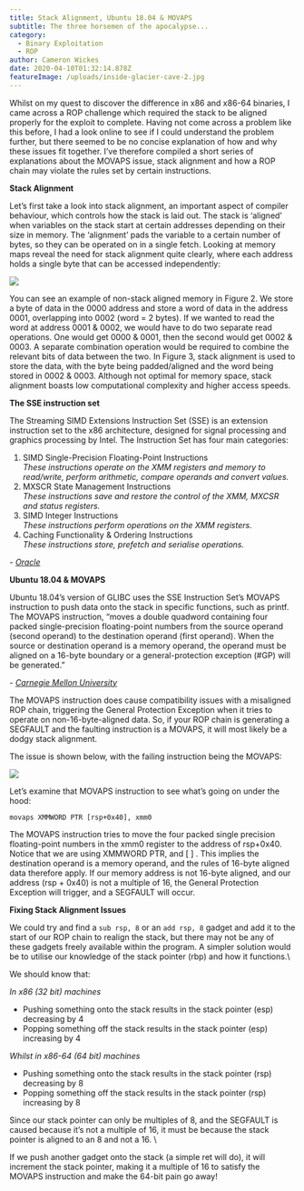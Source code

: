 ```yaml
---
title: Stack Alignment, Ubuntu 18.04 & MOVAPS
subtitle: The three horsemen of the apocalypse...
category:
  - Binary Exploitation
  - ROP
author: Cameron Wickes
date: 2020-04-10T01:32:14.878Z
featureImage: /uploads/inside-glacier-cave-2.jpg
---
```

Whilst on my quest to discover the difference in x86 and x86-64 binaries, I came across a ROP challenge which required the stack to be aligned properly for the exploit to complete. Having not come across a problem like this before, I had a look online to see if I could understand the problem further, but there seemed to be no concise explanation of how and why these issues fit together.  I’ve therefore compiled a short series of explanations about the MOVAPS issue, stack alignment and how a ROP chain may violate the rules set by certain instructions. 

**Stack Alignment** 

Let’s first take a look into stack alignment, an important aspect of compiler behaviour, which controls how the stack is laid out. The stack is ‘aligned’ when variables on the stack start at certain addresses depending on their size in memory. The ‘alignment’ pads the variable to a certain number of bytes, so they can be operated on in a single fetch. Looking at memory maps reveal the need for stack alignment quite clearly, where each address holds a single byte that can be accessed independently: 

![](/uploads/stackalignment.jpg)

You can see an example of non-stack aligned memory in Figure 2. We store a byte of data in the 0000 address and store a word of data in the address 0001, overlapping into 0002 (word = 2 bytes).  If we wanted to read the word at address 0001 & 0002, we would have to do two separate read operations. One would get 0000 & 0001, then the second would get 0002 & 0003. A separate combination operation would be required to combine the relevant bits of data between the two. In Figure 3, stack alignment is used to store the data, with the byte being padded/aligned and the word being stored in 0002 & 0003. Although not optimal for memory space, stack alignment boasts low computational complexity and higher access speeds.

**The SSE instruction set** 

The Streaming SIMD Extensions Instruction Set (SSE) is an extension instruction set to the x86 architecture, designed for signal processing and graphics processing by Intel.  The Instruction Set has four main categories:

1. SIMD Single-Precision Floating-Point Instructions \
   *These instructions operate on the XMM registers and memory to read/write, perform arithmetic, compare operands and convert values.*
2. MXSCR State Management Instructions \
   *These instructions save and restore the control of the XMM, MXCSR and status registers.*
3. SIMD Integer Instructions \
   *These instructions perform operations on the XMM registers.*
4. Caching Functionality & Ordering Instructions \
   *These instructions store, prefetch and serialise operations.*

\- *[Oracle](https://docs.oracle.com/cd/E26502_01/html/E28388/eojde.html)*

**Ubuntu 18.04 & MOVAPS**

Ubuntu 18.04’s version of GLIBC uses the SSE Instruction Set’s MOVAPS instruction to push data onto the stack in specific functions, such as printf.  The MOVAPS instruction, “moves a double quadword containing four packed single-precision floating-point numbers from the source operand (second operand) to the destination operand (first operand). When the source or destination operand is a memory operand, the operand must be aligned on a 16-byte boundary or a general-protection exception (#GP) will be generated.”

\- *[Carnegie Mellon University](http://qcd.phys.cmu.edu/QCDcluster/intel/vtune/reference/vc181.htm)*

The MOVAPS instruction does cause compatibility issues with a misaligned ROP chain, triggering the General Protection Exception when it tries to operate on non-16-byte-aligned data. So, if your ROP chain is generating a SEGFAULT and the faulting instruction is a MOVAPS, it will most likely be a dodgy stack alignment. 

The issue is shown below, with the failing instruction being the MOVAPS:

![](/uploads/movaps.jpg)

Let’s examine that MOVAPS instruction to see what’s going on under the hood: 

`movaps XMMWORD PTR [rsp+0x40], xmm0`

The MOVAPS instruction tries to move the four packed single precision floating-point numbers in the xmm0 register to the address of rsp+0x40.  Notice that we are using XMMWORD PTR, and \[ ] . This implies the destination operand is a memory operand, and the rules of 16-byte aligned data therefore apply. If our memory address is not 16-byte aligned, and our address (rsp + 0x40) is not a multiple of 16, the General Protection Exception will trigger, and a SEGFAULT will occur.

**Fixing Stack Alignment Issues** 

We could try and find a `sub rsp, 8` or an `add rsp, 8` gadget and add it to the start of our ROP chain to realign the stack, but there may not be any of these gadgets freely available within the program. A simpler solution would be to utilise our knowledge of the stack pointer (rbp) and how it functions.\

We should know that: 

*In x86 (32 bit) machines*

* Pushing something onto the stack results in the stack pointer (esp) decreasing by 4
* Popping something off the stack results in the stack pointer (esp) increasing by 4

*Whilst in x86-64 (64 bit) machines*

* Pushing something onto the stack results in the stack pointer (rsp) decreasing by 8
* Popping something off the stack results in the stack pointer (rsp) increasing by 8

Since our stack pointer can only be multiples of 8, and the SEGFAULT is caused because it’s not a multiple of 16, it must be because the stack pointer is aligned to an 8 and not a 16. \

If we push another gadget onto the stack (a simple ret will do), it will increment the stack pointer, making it a multiple of 16 to satisfy the MOVAPS instruction and make the 64-bit pain go away!